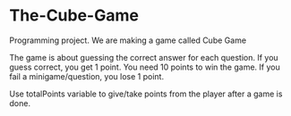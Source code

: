 # The-Cube-Game
Programming project. We are making a game called Cube Game

The game is about guessing the correct answer for each question.
If you guess correct, you get 1 point.
You need 10 points to win the game.
If you fail a minigame/question, you lose 1 point.

Use totalPoints variable to give/take points from the player after a game is done.

